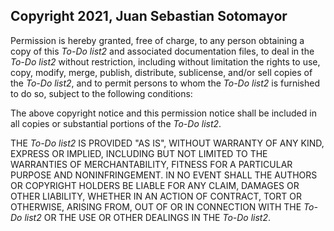 ## Copyright 2021, Juan Sebastian Sotomayor

Permission is hereby granted, free of charge, to any person obtaining a copy of this _*To-Do list2*_ and associated documentation files, to deal in the _*To-Do list2*_ without restriction, including without limitation the rights to use, copy, modify, merge, publish, distribute, sublicense, and/or sell copies of the _*To-Do list2*_, and to permit persons to whom the _*To-Do list2*_ is furnished to do so, subject to the following conditions:

The above copyright notice and this permission notice shall be included in all copies or substantial portions of the _*To-Do list2*_.

THE _*To-Do list2*_ IS PROVIDED "AS IS", WITHOUT WARRANTY OF ANY KIND, EXPRESS OR IMPLIED, INCLUDING BUT NOT LIMITED TO THE WARRANTIES OF MERCHANTABILITY, FITNESS FOR A PARTICULAR PURPOSE AND NONINFRINGEMENT. IN NO EVENT SHALL THE AUTHORS OR COPYRIGHT HOLDERS BE LIABLE FOR ANY CLAIM, DAMAGES OR OTHER LIABILITY, WHETHER IN AN ACTION OF CONTRACT, TORT OR OTHERWISE, ARISING FROM, OUT OF OR IN CONNECTION WITH THE _*To-Do list2*_ OR THE USE OR OTHER DEALINGS IN THE _*To-Do list2*_.
